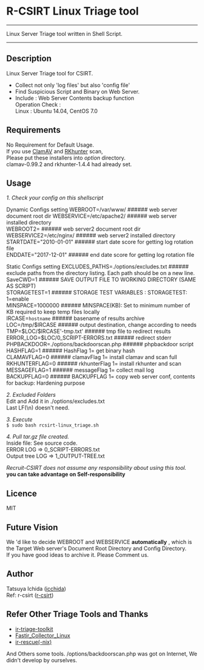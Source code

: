 R-CSIRT Linux Triage tool  
  ====  
  <hr />  
  Linux Server Triage tool written in Shell Script.    
  <hr />  
    
  ## Description    
  Linux Server Triage tool for CSIRT.       
  * Collect not only 'log files' but also 'config file'
  * Find Suspicious Script and Binary on Web Server.    
  * Include : Web Server Contents backup function    
  Operation Check :       
  	Linux : Ubuntu 14.04, CentOS 7.0    
           
  ## Requirements  
  No Requirement for Default Usage.  
  If you use [ClamAV](https://www.clamav.net) and [RKhunter](http://rkhunter.sourceforge.net) scan,  
  Please put these installers into *option* directory.    
  clamav-0.99.2 and rkhunter-1.4.4 had already set.  

  ## Usage  
    
  *1. Check your config on this shellscript*  
    
  Dynamic Configs setting 
    WEBROOT=/var/www/                       ###### web server document root dir 
    WEBSERVICE=/etc/apache2/                ###### web server installed directory  
    WEBROOT2=                               ###### web server2 document root dir  
    WEBSERVICE2=/etc/nginx/                 ###### web server2 installed directory  
    STARTDATE="2010-01-01"                  ###### start date score for getting log rotation file   
    ENDDATE="2017-12-01"                    ###### end date score for getting log rotation file  
   
    
   Static Configs setting
    EXCLUDES_PATHS=./options/excludes.txt   ###### exclude paths from the directory listing. Each path should be on a new line.    
    SaveCWD=1                               ###### SAVE OUTPUT FILE TO WORKING DIRECTORY (SAME AS SCRIPT)     
    STORAGETEST=1                           ###### STORAGE TEST VARIABLES : STORAGETEST: 1=enable    
    MINSPACE=1000000                        ###### MINSPACE(KB): Set to minimum number of KB required to keep temp files locally    
    IRCASE=`hostname`                       ###### basename of results archive    
    LOC=/tmp/$IRCASE                        ###### output destination, change according to needs    
    TMP=$LOC/$IRCASE'-tmp.txt'          	###### tmp file to redirect results    
    ERROR_LOG=$LOC/0_SCRIPT-ERRORS.txt  	###### redirect stderr    
    PHPBACKDOOR=./options/backdoorscan.php  ###### phpbackdoor script    
    HASHFLAG=1                              ###### HashFlag 1= get binary hash    
    CLAMAVFLAG=0                            ###### clamavFlag 1= install clamav and scan full    
    RKHUNTERFLAG=0                          ###### rkhunterFlag 1= install rkhunter and scan    
    MESSAGEFLAG=1                           ###### messageFlag 1= collect mail log    
    BACKUPFLAG=0							###### BACKUPFLAG 1= copy web server conf, contents for backup: Hardening purpose    
     
    
  *2. Excluded Folders*  
  Edit and Add it in ./options/excludes.txt  
  Last LF(\n) doesn't need.  
    
  *3. Execute*  
  `$ sudo bash rcsirt-linux_triage.sh`  
    
  *4. Pull tar.gz file created.*     
  	Inside file: See source code.  
  		ERROR LOG => 0_SCRIPT-ERRORS.txt    
  		Output tree LOG => 1_OUTPUT-TREE.txt  
    
  *Recruit-CSIRT does not assume any responsibility about using this tool.*      
  **you can take advantage on Self-responsibility**  
    
  ## Licence  
  MIT  
    
  ## Future Vision   
  We 'd like to decide WEBROOT and WEBSERVICE **automatically** , which is the Target Web server's Document Root Directory and Config Directory.  
  If you have good ideas to archive it. Please Comment us.  
    
  ## Author  
  Tatsuya Ichida  ([icchida](https://github.com/icchida))   
  Ref: r-csirt  ([r-csirt](https://github.com/r-csirt))   

  ## Refer Other Triage Tools and Thanks  
  * [ir-triage-toolkit](https://github.com/rshipp/ir-triage-toolkit)    		
  * [Fastir_Collector_Linux](https://github.com/SekoiaLab/Fastir_Collector_Linux)    
  * [ir-rescue(-nix)](https://github.com/diogo-fernan/ir-rescue)  

  And Others some tools.  /options/backdoorscan.php was got on Internet, We didn't develop by ourselves.  